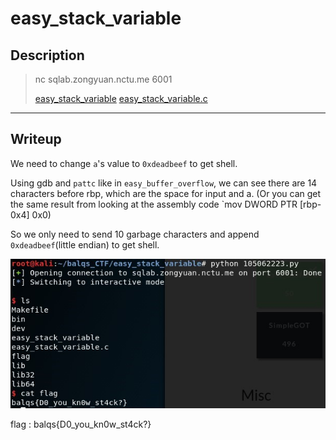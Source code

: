 # easy_stack_variable
## Description
> nc sqlab.zongyuan.nctu.me 6001
>
> [easy_stack_variable](easy_stack_variable) [easy_stack_variable.c](easy_stack_variable.c)
---
## Writeup
We need to change `a`'s value to `0xdeadbeef` to get shell.

Using gdb and `pattc` like in `easy_buffer_overflow`, we can see there are 14 characters before rbp, which are the space for input and a. (Or you can get the same result from looking at the assembly code `mov DWORD PTR [rbp-0x4] 0x0)

So we only need to send 10 garbage characters and append `0xdeadbeef`(little endian) to get shell.

![flag](flag.jpg)

flag : balqs{D0_you_kn0w_st4ck?}